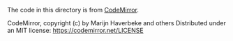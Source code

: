 The code in this directory is from [CodeMirror](https://codemirror.net/).

CodeMirror, copyright (c) by Marijn Haverbeke and others
Distributed under an MIT license: https://codemirror.net/LICENSE
